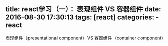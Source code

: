 title: react学习（一）： 表现组件 VS  容器组件
date: 2016-08-30 17:30:13
tags: [react]
categories:
    - react
---
 表现组件（presentational component）VS 容器组件（container component）

